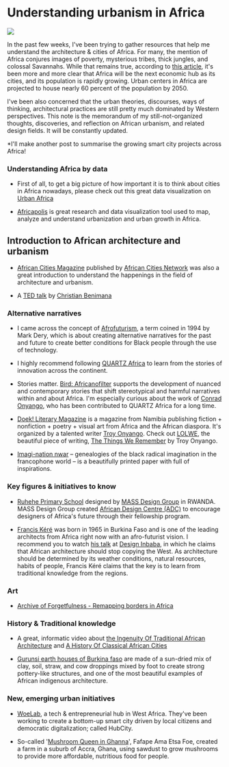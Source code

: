 # Understanding urbanism in Africa

![](zoe-reeve-xjJd9fu9OkM-unsplash.jpg)

In the past few weeks, I've been trying to gather resources that help me understand the architecture & cities of Africa. For many, the mention of Africa conjures images of poverty, mysterious tribes, thick jungles, and colossal Savannahs. While that remains true, according to [this article](https://storymaps.arcgis.com/stories/73a4b40120b44a3fb9d6935d53d49330), it's been more and more clear that Africa will be the next economic hub as its cities, and its population is rapidly growing. Urban centers in Africa are projected to house nearly 60 percent of the population by 2050.

I've been also concerned that the urban theories, discourses, ways of thinking, architectural practices are still pretty much dominated by Western perspectives. This note is the memorandum of my still-not-organized thoughts, discoveries, and reflection on African urbanism, and related design fields. It will be constantly updated.

\*I'll make another post to summarise the growing smart city projects across Africa!

### Understanding Africa by data

- First of all, to get a big picture of how important it is to think about cities in Africa nowadays, please check out this great data visualization on [Urban Africa](https://storymaps.arcgis.com/stories/73a4b40120b44a3fb9d6935d53d49330)

- [Africapolis](https://africapolis.org/en) is great research and data visualization tool used to map, analyze and understand urbanization and urban growth in Africa.

## Introduction to African architecture and urbanism

- [African Cities Magazine](https://www.africinno.com/_files/ugd/c6d333_f5ab4e1ac0084b0fa539f57957fd636f.pdf) published by [African Cities Network](https://www.africinno.com/) was also a great introduction to understand the happenings in the field of architecture and urbanism.

- A [TED talk](https://www.ted.com/talks/christian_benimana_the_next_generation_of_african_architects_and_designers) by [Christian Benimana](https://www.ted.com/speakers/christian_benimana)

### Alternative narratives

- I came across the concept of [Afrofuturism](https://www.wired.com/story/how-afrofuturism-can-help-the-world-mend/), a term coined in 1994 by Mark Dery, which is about creating alternative narratives for the past and future to create better conditions for Black people through the use of technology.

- I highly recommend following [QUARTZ Africa](https://qz.com/africa/) to learn from the stories of innovation across the continent.

- Stories matter. [Bird: Africanofilter](http://www.africanofilter.com/home) supports the development of nuanced and contemporary stories that shift stereotypical and harmful narratives within and about Africa. I'm especially curious about the work of [Conrad Onyango](https://www.linkedin.com/in/conrad-onyango-amprsk-22670543/?originalSubdomain=ke), who has been contributed to QUARTZ Africa for a long time.

- [Doek! Literary Magazine](https://doeklitmag.com/) is a magazine from Namibia publishing fiction + nonfiction + poetry + visual art from Africa and the African diaspora. It's organized by a talented writer [Troy Onyango](https://twitter.com/TroyOnyango?ref_src=twsrc%5Egoogle%7Ctwcamp%5Eserp%7Ctwgr%5Eauthor). Check out [LOLWE](https://lolwe.org/), the beautiful piece of writing, [The Things We Remember](https://lolwe.org/issue-4-editors-note/) by Troy Onyango.

- [Imagi-nation nwar](https://chimurengachronic.co.za/chimurenga-chronic-imagi-nation-nwar-out-now/) – genealogies of the black radical imagination in the francophone world – is a beautifully printed paper with full of inspirations.

### Key figures & initiatives to know

- [Ruhehe Primary School](https://www.archdaily.com/937803/ruhehe-primary-school-mass-design-group) designed by [MASS Design Group](https://massdesigngroup.org/about) in RWANDA. MASS Design Group created [African Design Centre (ADC)](https://www.africandesigncentre.org/) to encourage designers of Africa's future through their fellowship program.

- [Francis Kéré](https://www.kerearchitecture.com/) was born in 1965 in Burkina Faso and is one of the leading architects from Africa right now with an afro-futurist vision. I recommend you to watch [his talk](https://www.youtube.com/watch?v=jAHeoh4TuCM) at [Design Inbaba](https://www.designindaba.com/), in which he claims that African architecture should stop copying the West. As architecture should be determined by its weather conditions, natural resources, habits of people, Francis Kéré claims that the key is to learn from traditional knowledge from the regions.

### Art

- [Archive of Forgetfulness - Remapping borders in Africa](https://archiveofforgetfulness.com/)

### History & Traditional knowledge

- A great, informatic video about [the Ingenuity Of Traditional African Architecture](https://www.youtube.com/watch?v=Uj1OIaB7Viw) and [A History Of Classical African Cities](https://www.youtube.com/watch?v=C68bE-F4Y2E)

- [Gurunsi earth houses of Burkina faso](https://www.designboom.com/architecture/gurunsi-earth-houses-of-burkina-faso/) are made of a sun-dried mix of clay, soil, straw, and cow droppings mixed by foot to create strong pottery-like structures, and one of the most beautiful examples of African indigenous architecture.

### New, emerging urban initiatives

- [WoeLab](https://www.facebook.com/woelab/), a tech & entrepreneurial hub in West Africa. They've been working to create a bottom-up smart city driven by local citizens and democratic digitalization; called HubCity.

- So-called '[Mushroom Queen in Ghanna](http://www.xinhuanet.com/english/africa/2021-05/17/c_139952018.htm)', Fafape Ama Etsa Foe, created a farm in a suburb of Accra, Ghana, using sawdust to grow mushrooms to provide more affordable, nutritious food for people.

